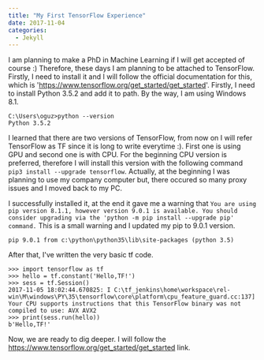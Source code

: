 ```yaml
---
title: "My First TensorFlow Experience"
date: 2017-11-04
categories: 
  - Jekyll
---
```


I am planning to make a PhD in Machine Learning if I will get accepted of course :) Therefore, these days I am planning to be attached to
TensorFlow. Firstly, I need to install it and I will follow the official documentation for this, which is 'https://www.tensorflow.org/get_started/get_started'. Firstly, I need to install Python 3.5.2 and add it to path. By the way, I am using
Windows 8.1. 

```
C:\Users\oguz>python --version
Python 3.5.2
```

I learned that there are two versions of TensorFlow, from now on I will refer TensorFlow as TF since it is long to write everytime :). 
First one is using GPU and second one is with CPU. For the beginning CPU version is preferred, therefore I will install this version with
the following command ```pip3 install --upgrade tensorflow```. Actually, at the beginning I was planning to use my company computer but, 
there occured so many proxy issues and I moved back to my PC. 

I successfully installed it, at the end it gave me a warning that ```You are using pip version 8.1.1, however version 9.0.1 is available.
You should consider upgrading via the 'python -m pip install --upgrade pip' command.``` This is a small warning and I updated my pip to 
9.0.1 version. 

```C:\Python\Python35>pip --version
pip 9.0.1 from c:\python\python35\lib\site-packages (python 3.5)
```

After that, I've written the very basic tf code. 

```
>>> import tensorflow as tf
>>> hello = tf.constant('Hello,TF!')
>>> sess = tf.Session()
2017-11-05 18:02:44.670825: I C:\tf_jenkins\home\workspace\rel-win\M\windows\PY\35\tensorflow\core\platform\cpu_feature_guard.cc:137] Your CPU supports instructions that this TensorFlow binary was not compiled to use: AVX AVX2
>>> print(sess.run(hello))
b'Hello,TF!'
```

Now, we are ready to dig deeper. I will follow the https://www.tensorflow.org/get_started/get_started link. 
